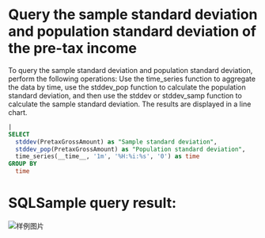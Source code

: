 # Query the sample standard deviation and population standard deviation of the pre-tax income

To query the sample standard deviation and population standard deviation, perform the following operations:
Use the time_series function to aggregate the data by time, use the stddev_pop function to calculate the population standard deviation, and then use the stddev or stddev_samp function to calculate the sample standard deviation.
The results are displayed in a line chart.

```SQL
|
SELECT
  stddev(PretaxGrossAmount) as "Sample standard deviation",
  stddev_pop(PretaxGrossAmount) as "Population standard deviation",
  time_series(__time__, '1m', '%H:%i:%s', '0') as time
GROUP BY
  time
```

# SQLSample query result:

![样例图片](https://img.alicdn.com/tfs/TB1O1IhgQ9l0K4jSZFKXXXFjpXa-682-245.png)
